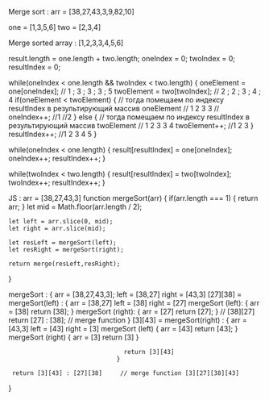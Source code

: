 Merge sort :
arr = [38,27,43,3,9,82,10]

one = [1,3,5,6]
two = [2,3,4]

Merge sorted array :
[1,2,3,3,4,5,6]

result.length = one.length + two.length;
oneIndex = 0;
twoIndex = 0;
resultIndex = 0;

while(oneIndex < one.length && twoIndex < two.length) {
    oneElement = one[oneIndex]; // 1 ; 3 ; 3 ; 3 ; 5
    twoElement = two[twoIndex]; // 2 ; 2 ; 3 ; 4 ; 4
    if(oneElement < twoElement) {
       // тогда помещаем по индексу resultIndex в результирующий массив oneElement // 1 2 3 3
       // oneIndex++; //1 //2
    } else {
        // тогда помещаем по индексу resultIndex в результирующий массив twoElement // 1 2 3 3 4
        twoElement++;  //1 2 3
    }
    resultIndex++; //1 2 3 4 5
}

while(oneIndex < one.length) {
     result[resultIndex] = one[oneIndex];
     oneIndex++;
     resultIndex++;
}

while(twoIndex < two.length) {
     result[resultIndex] = two[twoIndex];
     twoIndex++;
     resultIndex++;
}


JS : arr = [38,27,43,3]
function mergeSort(arr) {
    if(arr.length === 1) {
        return arr;
    }
    let mid = Math.floor(arr.length / 2);

    let left = arr.slice(0, mid);
    let right = arr.slice(mid);

    let resLeft = mergeSort(left);
    let resRight = mergeSort(right);

    return merge(resLeft,resRight);
}

mergeSort :
{
     arr = [38,27,43,3];
     left = [38,27]
     right = [43,3]
     [27][38] = mergeSort(left) : {
                                    arr = [38,27]
                                    left = [38]
                                    right = [27]
                                    mergeSort (left): {
                                        arr = [38]
                                        return [38];
                                    }
                                    mergeSort (right): {
                                        arr = [27]
                                        return [27];
                                    }
                                    // [38][27]
                                    return [27] : [38]; // merge function
                                 }
      [3][43] = mergeSort(right) : {
                                    arr = [43,3]
                                    left = [43]
                                    right = [3]
                                    mergeSort (left) {
                                        arr = [43]
                                        return [43];
                                    }
                                    mergeSort (right) {
                                        arr = [3]
                                        return [3]
                                    }

                                    return [3][43]
                                  }

     return [3][43] : [27][38]     // merge function [3][27][38][43]
}
